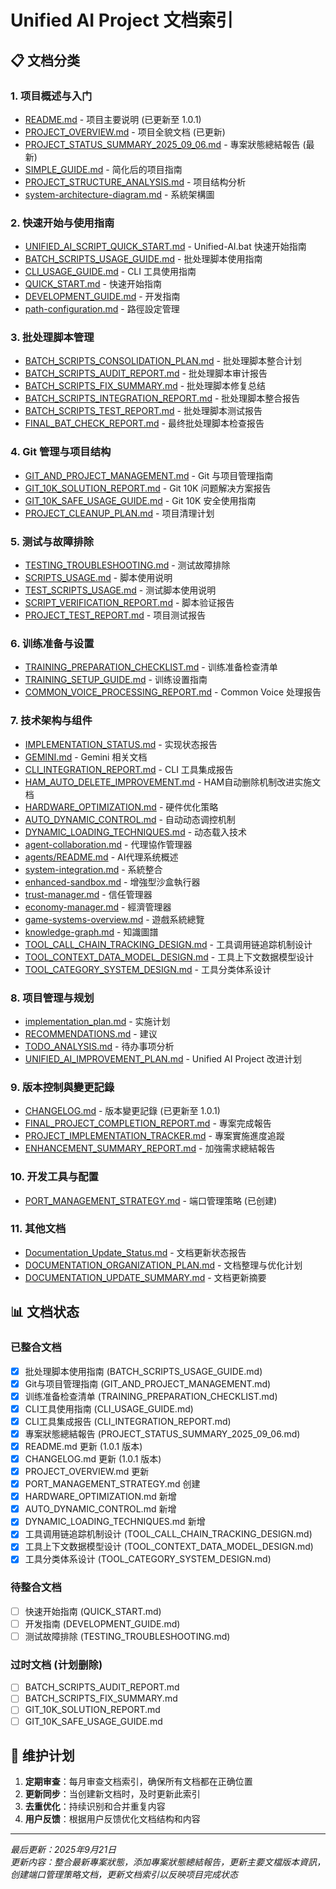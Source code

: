 # Unified AI Project 文档索引

## 📋 文档分类

### 1. 项目概述与入门
- [README.md](../../README.md) - 项目主要说明 (已更新至 1.0.1)
- [PROJECT_OVERVIEW.md](../PROJECT_OVERVIEW.md) - 项目全貌文档 (已更新)
- [PROJECT_STATUS_SUMMARY_2025_09_06.md](../PROJECT_STATUS_SUMMARY_2025_09_06.md) - 專案狀態總結報告 (最新)
- [SIMPLE_GUIDE.md](../SIMPLE_GUIDE.md) - 简化后的项目指南
- [PROJECT_STRUCTURE_ANALYSIS.md](PROJECT_STRUCTURE_ANALYSIS.md) - 项目结构分析
- [system-architecture-diagram.md](00-overview/system-architecture-diagram.md) - 系統架構圖

### 2. 快速开始与使用指南
- [UNIFIED_AI_SCRIPT_QUICK_START.md](UNIFIED_AI_SCRIPT_QUICK_START.md) - Unified-AI.bat 快速开始指南
- [BATCH_SCRIPTS_USAGE_GUIDE.md](BATCH_SCRIPTS_USAGE_GUIDE.md) - 批处理脚本使用指南
- [CLI_USAGE_GUIDE.md](CLI_USAGE_GUIDE.md) - CLI 工具使用指南
- [QUICK_START.md](QUICK_START.md) - 快速开始指南
- [DEVELOPMENT_GUIDE.md](DEVELOPMENT_GUIDE.md) - 开发指南
- [path-configuration.md](05-development/path-configuration.md) - 路徑設定管理

### 3. 批处理脚本管理
- [BATCH_SCRIPTS_CONSOLIDATION_PLAN.md](BATCH_SCRIPTS_CONSOLIDATION_PLAN.md) - 批处理脚本整合计划
- [BATCH_SCRIPTS_AUDIT_REPORT.md](BATCH_SCRIPTS_AUDIT_REPORT.md) - 批处理脚本审计报告
- [BATCH_SCRIPTS_FIX_SUMMARY.md](BATCH_SCRIPTS_FIX_SUMMARY.md) - 批处理脚本修复总结
- [BATCH_SCRIPTS_INTEGRATION_REPORT.md](BATCH_SCRIPTS_INTEGRATION_REPORT.md) - 批处理脚本整合报告
- [BATCH_SCRIPTS_TEST_REPORT.md](BATCH_SCRIPTS_TEST_REPORT.md) - 批处理脚本测试报告
- [FINAL_BAT_CHECK_REPORT.md](FINAL_BAT_CHECK_REPORT.md) - 最终批处理脚本检查报告

### 4. Git 管理与项目结构
- [GIT_AND_PROJECT_MANAGEMENT.md](GIT_AND_PROJECT_MANAGEMENT.md) - Git 与项目管理指南
- [GIT_10K_SOLUTION_REPORT.md](GIT_10K_SOLUTION_REPORT.md) - Git 10K 问题解决方案报告
- [GIT_10K_SAFE_USAGE_GUIDE.md](GIT_10K_SAFE_USAGE_GUIDE.md) - Git 10K 安全使用指南
- [PROJECT_CLEANUP_PLAN.md](PROJECT_CLEANUP_PLAN.md) - 项目清理计划

### 5. 测试与故障排除
- [TESTING_TROUBLESHOOTING.md](TESTING_TROUBLESHOOTING.md) - 测试故障排除
- [SCRIPTS_USAGE.md](SCRIPTS_USAGE.md) - 脚本使用说明
- [TEST_SCRIPTS_USAGE.md](TEST_SCRIPTS_USAGE.md) - 测试脚本使用说明
- [SCRIPT_VERIFICATION_REPORT.md](SCRIPT_VERIFICATION_REPORT.md) - 脚本验证报告
- [PROJECT_TEST_REPORT.md](PROJECT_TEST_REPORT.md) - 项目测试报告

### 6. 训练准备与设置
- [TRAINING_PREPARATION_CHECKLIST.md](TRAINING_PREPARATION_CHECKLIST.md) - 训练准备检查清单
- [TRAINING_SETUP_GUIDE.md](TRAINING_SETUP_GUIDE.md) - 训练设置指南
- [COMMON_VOICE_PROCESSING_REPORT.md](COMMON_VOICE_PROCESSING_REPORT.md) - Common Voice 处理报告

### 7. 技术架构与组件
- [IMPLEMENTATION_STATUS.md](IMPLEMENTATION_STATUS.md) - 实现状态报告
- [GEMINI.md](GEMINI.md) - Gemini 相关文档
- [CLI_INTEGRATION_REPORT.md](CLI_INTEGRATION_REPORT.md) - CLI 工具集成报告
- [HAM_AUTO_DELETE_IMPROVEMENT.md](HAM_AUTO_DELETE_IMPROVEMENT.md) - HAM自动删除机制改进实施文档
- [HARDWARE_OPTIMIZATION.md](HARDWARE_OPTIMIZATION.md) - 硬件优化策略
- [AUTO_DYNAMIC_CONTROL.md](AUTO_DYNAMIC_CONTROL.md) - 自动动态调控机制
- [DYNAMIC_LOADING_TECHNIQUES.md](DYNAMIC_LOADING_TECHNIQUES.md) - 动态载入技术
- [agent-collaboration.md](04-advanced-concepts/agent-collaboration.md) - 代理協作管理器
- [agents/README.md](03-technical-architecture/agents/README.md) - AI代理系统概述
- [system-integration.md](03-technical-architecture/system-integration.md) - 系統整合
- [enhanced-sandbox.md](03-technical-architecture/security/enhanced-sandbox.md) - 增強型沙盒執行器
- [trust-manager.md](03-technical-architecture/ai-components/trust-manager.md) - 信任管理器
- [economy-manager.md](03-technical-architecture/ai-components/economy-manager.md) - 經濟管理器
- [game-systems-overview.md](02-game-design/game-systems-overview.md) - 遊戲系統總覽
- [knowledge-graph.md](04-advanced-concepts/knowledge-graph.md) - 知識圖譜
- [TOOL_CALL_CHAIN_TRACKING_DESIGN.md](../TOOL_CALL_CHAIN_TRACKING_DESIGN.md) - 工具调用链追踪机制设计
- [TOOL_CONTEXT_DATA_MODEL_DESIGN.md](../TOOL_CONTEXT_DATA_MODEL_DESIGN.md) - 工具上下文数据模型设计
- [TOOL_CATEGORY_SYSTEM_DESIGN.md](../TOOL_CATEGORY_SYSTEM_DESIGN.md) - 工具分类体系设计

### 8. 项目管理与规划
- [implementation_plan.md](implementation_plan.md) - 实施计划
- [RECOMMENDATIONS.md](RECOMMENDATIONS.md) - 建议
- [TODO_ANALYSIS.md](TODO_ANALYSIS.md) - 待办事项分析
- [UNIFIED_AI_IMPROVEMENT_PLAN.md](UNIFIED_AI_IMPROVEMENT_PLAN.md) - Unified AI Project 改进计划

### 9. 版本控制與變更記錄
- [CHANGELOG.md](../CHANGELOG.md) - 版本變更記錄 (已更新至 1.0.1)
- [FINAL_PROJECT_COMPLETION_REPORT.md](06-project-management/reports/FINAL_PROJECT_COMPLETION_REPORT.md) - 專案完成報告
- [PROJECT_IMPLEMENTATION_TRACKER.md](06-project-management/status/PROJECT_IMPLEMENTATION_TRACKER.md) - 專案實施進度追蹤
- [ENHANCEMENT_SUMMARY_REPORT.md](06-project-management/reports/ENHANCEMENT_SUMMARY_REPORT.md) - 加強需求總結報告

### 10. 开发工具与配置
- [PORT_MANAGEMENT_STRATEGY.md](PORT_MANAGEMENT_STRATEGY.md) - 端口管理策略 (已创建)

### 11. 其他文档
- [Documentation_Update_Status.md](Documentation_Update_Status.md) - 文档更新状态报告
- [DOCUMENTATION_ORGANIZATION_PLAN.md](DOCUMENTATION_ORGANIZATION_PLAN.md) - 文档整理与优化计划
- [DOCUMENTATION_UPDATE_SUMMARY.md](DOCUMENTATION_UPDATE_SUMMARY.md) - 文档更新摘要

## 📊 文档状态

### 已整合文档
- [x] 批处理脚本使用指南 (BATCH_SCRIPTS_USAGE_GUIDE.md)
- [x] Git与项目管理指南 (GIT_AND_PROJECT_MANAGEMENT.md)
- [x] 训练准备检查清单 (TRAINING_PREPARATION_CHECKLIST.md)
- [x] CLI工具使用指南 (CLI_USAGE_GUIDE.md)
- [x] CLI工具集成报告 (CLI_INTEGRATION_REPORT.md)
- [x] 專案狀態總結報告 (PROJECT_STATUS_SUMMARY_2025_09_06.md)
- [x] README.md 更新 (1.0.1 版本)
- [x] CHANGELOG.md 更新 (1.0.1 版本)
- [x] PROJECT_OVERVIEW.md 更新
- [x] PORT_MANAGEMENT_STRATEGY.md 创建
- [x] HARDWARE_OPTIMIZATION.md 新增
- [x] AUTO_DYNAMIC_CONTROL.md 新增
- [x] DYNAMIC_LOADING_TECHNIQUES.md 新增
- [x] 工具调用链追踪机制设计 (TOOL_CALL_CHAIN_TRACKING_DESIGN.md)
- [x] 工具上下文数据模型设计 (TOOL_CONTEXT_DATA_MODEL_DESIGN.md)
- [x] 工具分类体系设计 (TOOL_CATEGORY_SYSTEM_DESIGN.md)

### 待整合文档
- [ ] 快速开始指南 (QUICK_START.md)
- [ ] 开发指南 (DEVELOPMENT_GUIDE.md)
- [ ] 测试故障排除 (TESTING_TROUBLESHOOTING.md)

### 过时文档 (计划删除)
- [ ] BATCH_SCRIPTS_AUDIT_REPORT.md
- [ ] BATCH_SCRIPTS_FIX_SUMMARY.md
- [ ] GIT_10K_SOLUTION_REPORT.md
- [ ] GIT_10K_SAFE_USAGE_GUIDE.md

## 🎯 维护计划

1. **定期审查**：每月审查文档索引，确保所有文档都在正确位置
2. **更新同步**：当创建新文档时，及时更新此索引
3. **去重优化**：持续识别和合并重复内容
4. **用户反馈**：根据用户反馈优化文档结构和内容

---
*最后更新：2025年9月21日*  
*更新内容：整合最新專案狀態，添加專案狀態總結報告，更新主要文檔版本資訊，创建端口管理策略文档，更新文档索引以反映项目完成状态*